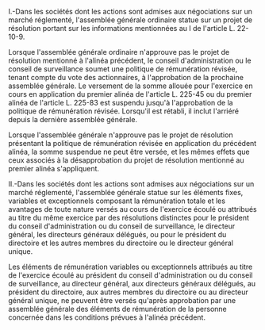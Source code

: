 I.-Dans les sociétés dont les actions sont admises aux négociations sur un marché réglementé, l'assemblée générale ordinaire statue sur un projet de résolution portant sur les informations mentionnées au I de l'article L. 22-10-9.

Lorsque l'assemblée générale ordinaire n'approuve pas le projet de résolution mentionné à l'alinéa précédent, le conseil d'administration ou le conseil de surveillance soumet une politique de rémunération révisée, tenant compte du vote des actionnaires, à l'approbation de la prochaine assemblée générale. Le versement de la somme allouée pour l'exercice en cours en application du premier alinéa de l'article L. 225-45 ou du premier alinéa de l'article L. 225-83 est suspendu jusqu'à l'approbation de la politique de rémunération révisée. Lorsqu'il est rétabli, il inclut l'arriéré depuis la dernière assemblée générale.

Lorsque l'assemblée générale n'approuve pas le projet de résolution présentant la politique de rémunération révisée en application du précédent alinéa, la somme suspendue ne peut être versée, et les mêmes effets que ceux associés à la désapprobation du projet de résolution mentionné au premier alinéa s'appliquent.

II.-Dans les sociétés dont les actions sont admises aux négociations sur un marché réglementé, l'assemblée générale statue sur les éléments fixes, variables et exceptionnels composant la rémunération totale et les avantages de toute nature versés au cours de l'exercice écoulé ou attribués au titre du même exercice par des résolutions distinctes pour le président du conseil d'administration ou du conseil de surveillance, le directeur général, les directeurs généraux délégués, ou pour le président du directoire et les autres membres du directoire ou le directeur général unique.

Les éléments de rémunération variables ou exceptionnels attribués au titre de l'exercice écoulé au président du conseil d'administration ou du conseil de surveillance, au directeur général, aux directeurs généraux délégués, au président du directoire, aux autres membres du directoire ou au directeur général unique, ne peuvent être versés qu'après approbation par une assemblée générale des éléments de rémunération de la personne concernée dans les conditions prévues à l'alinéa précédent.
